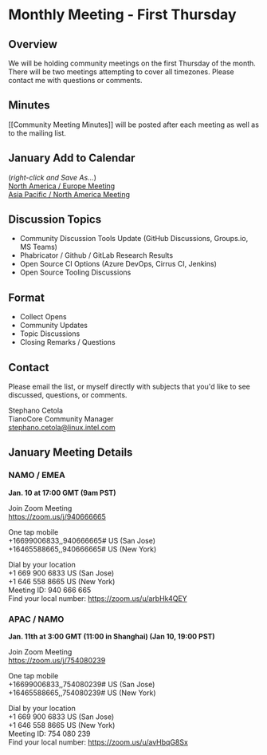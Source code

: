 # Monthly Meeting - First Thursday
## Overview
We will be holding community meetings on the first Thursday of the month. There will be two meetings attempting to cover all timezones. Please contact me with questions or comments.

## Minutes
[[Community Meeting Minutes]] will be posted after each meeting as well as to the mailing list.

## January Add to Calendar
(_right-click and Save As..._)  
[North America / Europe Meeting](https://raw.githubusercontent.com/tianocore/tianocore.github.io/master/TianoCore-January-Community-Meeting-NAMO-EMEA.ics)  
[Asia Pacific / North America Meeting](https://raw.githubusercontent.com/tianocore/tianocore.github.io/master/TianoCore-January-Community-Meeting-APAC-NAMO.ics) 

## Discussion Topics
- Community Discussion Tools Update (GitHub Discussions, Groups.io, MS Teams)
- Phabricator / Github / GitLab Research Results
- Open Source CI Options (Azure DevOps, Cirrus CI, Jenkins)
- Open Source Tooling Discussions

## Format
- Collect Opens
- Community Updates
- Topic Discussions
- Closing Remarks / Questions


## Contact
Please email the list, or myself directly with subjects that you'd like to see discussed, questions, or comments.

Stephano Cetola  
TianoCore Community Manager  
stephano.cetola@linux.intel.com    
  
## January Meeting Details

### NAMO / EMEA

**Jan. 10 at 17:00 GMT (9am PST)**

Join Zoom Meeting  
https://zoom.us/j/940666665  
  
One tap mobile  
+16699006833,,940666665# US (San Jose)  
+16465588665,,940666665# US (New York)  
  
Dial by your location  
        +1 669 900 6833 US (San Jose)  
        +1 646 558 8665 US (New York)  
Meeting ID: 940 666 665  
Find your local number: https://zoom.us/u/arbHk4QEY  
  
### APAC / NAMO
  
**Jan. 11th at 3:00 GMT (11:00 in Shanghai) (Jan 10, 19:00 PST)**
  
Join Zoom Meeting  
https://zoom.us/j/754080239  
  
One tap mobile  
+16699006833,,754080239# US (San Jose)  
+16465588665,,754080239# US (New York)  
  
Dial by your location  
        +1 669 900 6833 US (San Jose)  
        +1 646 558 8665 US (New York)  
Meeting ID: 754 080 239  
Find your local number: https://zoom.us/u/avHbqG8Sx  